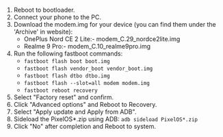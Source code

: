 1. Reboot to bootloader.
2. Connect your phone to the PC.
3. Download the modem.img for your device (you can find them under the 'Archive' in website):
   - OnePlus Nord CE 2 Lite:- modem_C.29_nordce2lite.img
   - Realme 9 Pro:- modem_C.10_realme9pro.img
5. Run the following fastboot commands:
   -  `fastboot flash boot boot.img`
   -  `fastboot flash vendor_boot vendor_boot.img`
   -  `fastboot flash dtbo dtbo.img`
   -  `fastboot flash --slot=all modem modem.img`
   -  `fastboot reboot recovery`
6. Select "Factory reset" and confirm.
7. Click "Advanced options" and Reboot to Recovery.
8. Select "Apply update and Apply from ADB".
9. Sideload the PixelOS*.zip using ADB: `adb sideload PixelOS*.zip`
10. Click "No" after completion and Reboot to system.
